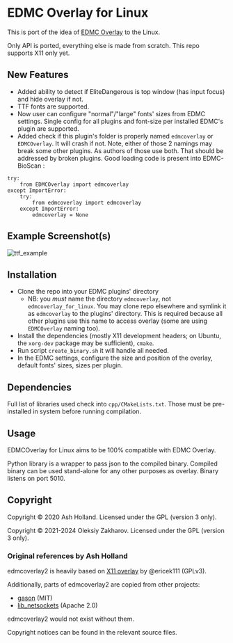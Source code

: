 # EDMC Overlay for Linux
 
This is port of the idea of [EDMC Overlay] to the Linux. 

Only API is ported, everything else is made from scratch. This repo supports X11 only yet.

## New Features
* Added ability to detect if EliteDangerous is top window (has input focus) and hide overlay if not.
* TTF fonts are supported.
* Now user can configure "normal"/"large" fonts' sizes from EDMC settings. Single config for all plugins and font-size per installed EDMC's plugin are supported.
* Added check if this plugin's folder is properly named `edmcoverlay` or `EDMCOverlay`. It will crash if not. Note, either of those 2 namings may break some other plugins. As authors of those use both. That should be addressed by broken plugins. Good loading code is present into EDMC-BioScan :
```
try:
    from EDMCOverlay import edmcoverlay
except ImportError:
    try:
        from edmcoverlay import edmcoverlay
    except ImportError:
        edmcoverlay = None
```

## Example Screenshot(s)

![ttf_example](https://github.com/alexzk1/edmcoverlay2/assets/4589845/60120533-ee49-4b47-9804-4cd3075d2426)

## Installation

- Clone the repo into your EDMC plugins' directory
  - NB: you *must* name the directory `edmcoverlay`, not `edmcoverlay_for_linux`. You may clone repo elsewhere and symlink it as `edmcoverlay` to the plugins' directory. This is required because all other plugins use this name to access overlay (some are using `EDMCOverlay` naming too).
- Install the dependencies (mostly X11 development headers; on Ubuntu,
  the `xorg-dev` package may be sufficient), `cmake`.
- Run script `create_binary.sh` it will handle all needed.
- In the EDMC settings, configure the size and position of the overlay, default fonts' sizes, sizes per plugin.

## Dependencies

Full list of libraries used check into `cpp/CMakeLists.txt`. Those must be pre-installed in system before running compilation.

## Usage

EDMCOverlay for Linux aims to be 100% compatible with EDMC Overlay. 

Python library is a wrapper to pass json to the compiled binary.
Compiled binary can be used stand-alone for any other purposes as overlay. Binary listens on port 5010.


## Copyright

Copyright © 2020 Ash Holland. Licensed under the GPL (version 3 only).

Copyright © 2021-2024 Oleksiy Zakharov. Licensed under the GPL (version 3 only).

### Original references by Ash Holland

edmcoverlay2 is heavily based on [X11 overlay][] by @ericek111 (GPLv3).

Additionally, parts of edmcoverlay2 are copied from other projects:

- [gason][] (MIT)
- [lib_netsockets][] (Apache 2.0)

edmcoverlay2 would not exist without them.

Copyright notices can be found in the relevant source files.

[EDMC Overlay]: https://github.com/inorton/EDMCOverlay
[gason]: https://github.com/vivkin/gason
[lib_netsockets]: https://github.com/pedro-vicente/lib_netsockets
[X11 overlay]: https://gist.github.com/ericek111/774a1661be69387de846f5f5a5977a46
